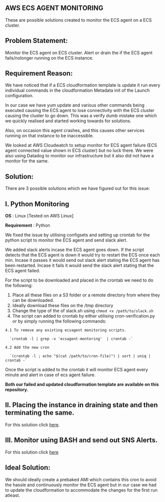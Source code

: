 ## AWS ECS AGENT MONITORING
These are possible solutions created to monitor the ECS agent on a ECS cluster.

## Problem Statement:
Monitor the ECS agent on ECS cluster. Alert or drain the if the ECS agent fails/nolonger running on the ECS instance.

## Requirement Reason:
We have noticed that if a ECS cloudformation template is update it run every individual commands
in the cloudformation Metadata init of the Launch configuration.

In our case we have yum update and various other commands being executed causing the ECS agent to
lose connectivity with the ECS cluster causing the cluster to go down. This was a verify dumb mistake one which we quickly
realised and started working towards for solutions.

Also, on occasion this agent crashes, and this causes other services running on that instance to be inaccessible.

We looked at AWS Cloudwatch to setup monitor for ECS agent failure (ECS agent connected value shown in ECS cluster) but no luck there.
We were also using Datadog to monitor our infrastructure but it also did not have a monitor for the same.


## Solution:
There are 3 possible solutions which we have figured out for this issue:

## I. Python Monitoring

**OS** : Linux [Tested on AWS Linux]

**Requirement** :
Python

We fixed the issue by utilising configsets and setting up crontab for the python script to monitor the ECS agent and send slack alert.

We added slack alerts incase the ECS agent goes down. If the script detects that the ECS agent is down it would try
to restart the ECS once each min. Incase it passes it would send out slack alert stating the ECS agent has been restarted.
Incase it fails it would send the slack alert stating that the ECS agent failed.

For the script to be downloaded and placed in the crontab we need to do the following:
  1. Place all these files on a S3 folder or a remote directory from where they can be downloaded.
  2. Ideally download these files on the /tmp directory
  3. Change the type of the of slack.sh using `chmod +x /path/to/slack.sh`
  4. The script can added to crontab by either utilising cron-verification.py or by simply running the following commands:

    4.1 To remove any existing ecsagent monitoring scripts.

      `crontab -l | grep -v 'ecsagent-montoring'  | crontab -`

    4.2 Add the new cron

      `(crontab -l ; echo "$(cat /path/to/cron-file)") | sort | uniq | crontab -`

Once the script is added to the crontab it will monitor ECS agent every minute and alert in case of ecs agent failure.

**Both our failed and updated cloudformation template are available on this repository.**

## II. Placing the instance in draining state and then terminating the same.

For this solution click [here](https://github.com/silinternational/ecs-agent-monitor).

## III. Monitor using BASH and send out SNS Alerts.

For this solution click [here](http://www.tothenew.com/blog/monitor-aws-ecs-agent-automatically-restart-agent-on-failure/)

## Ideal Solution:
We should ideally create a prebaked AMI which contains this cron to avoid the hassle and continuously monitor the ECS agent
but in our case we had to update the cloudformation to accommodate the changes for the first run atleast.
